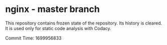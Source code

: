# nginx - master branch

This repository contains frozen state of the repository.
Its history is cleared. It is used only for static code
analysis with Codacy.

Commit Time: 1699956833